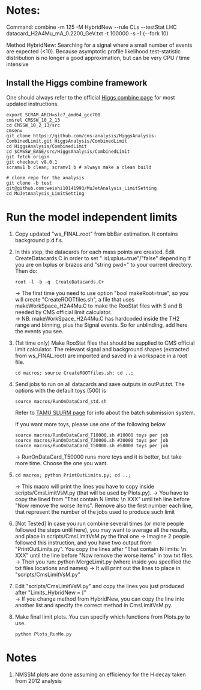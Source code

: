 # Notes:
Command: combine -m 125 -M HybridNew --rule CLs --testStat LHC datacard_H2A4Mu_mA_0.2200_GeV.txt -t 100000 -s -1 (--fork 10)

Method HybridNew: Searching for a signal where a small number of events are expected (<10). Because asymptotic profile likelihood test-statistic distribution is no longer a good approximation, but can be very CPU / time intensive

## Install the Higgs combine framework
One should always refer to the official [Higgs combine page](http://cms-analysis.github.io/HiggsAnalysis-CombinedLimit/) for most updated instructions.
```
export SCRAM_ARCH=slc7_amd64_gcc700
cmsrel CMSSW_10_2_13
cd CMSSW_10_2_13/src
cmsenv
git clone https://github.com/cms-analysis/HiggsAnalysis-CombinedLimit.git HiggsAnalysis/CombinedLimit
cd HiggsAnalysis/CombinedLimit
cd $CMSSW_BASE/src/HiggsAnalysis/CombinedLimit
git fetch origin
git checkout v8.0.1
scramv1 b clean; scramv1 b # always make a clean build

# clone repo for the analysis
git clone -b test git@github.com:weishi10141993/MuJetAnalysis_LimitSetting
cd MuJetAnalysis_LimitSetting     
```

# Run the model independent limits
1. Copy updated "ws_FINAL.root" from bbBar estimation. It contains background p.d.f.s.   

2. In this step, the datacards for each mass points are created.
   Edit CreateDatacards.C in order to set " isLxplus=true"/"false" depending if you are on lxplus or brazos and "string pwd=" to your current directory. Then do:
   ```
   root -l -b -q  CreateDatacards.C+  
   ```
   -> The first time you need to use option "bool makeRoot=true", so you will create "CreateROOTfiles.sh", a file that uses makeWorkSpace_H2A4Mu.C to make the RooStat files with S and B needed by CMS official limit calculator.   
   -> NB: makeWorkSpace_H2A4Mu.C has hardcoded inside the TH2 range and binning, plus the Signal events. So for unblinding, add here the events you see.   

3. (1st time only) Make RooStat files that should be supplied to CMS official limit calculator. The relevant signal and background shapes (extracted from ws_FINAL.root) are imported and saved in a workspace in a root file.
   ```
   cd macros; source CreateROOTfiles.sh; cd ..;
   ```  

4. Send jobs to run on all datacards and save outputs in outPut.txt. The options with the default toys (500) is
   ```
   source macros/RunOnDataCard_std.sh
   ```
   Refer to [TAMU SLURM page](http://brazos.tamu.edu/docs/slurm.html) for info about the batch submission system.

   If you want more toys, please use one of the following below
   ```
   source macros/RunOnDataCard_T10000.sh #10000 toys per job
   source macros/RunOnDataCard_T30000.sh #30000 toys per job
   source macros/RunOnDataCard_T50000.sh #50000 toys per job
   ```
   -> RunOnDataCard_T50000 runs more toys and it is better, but take more time. Choose the one you want.    

5. ```
   cd macros; python PrintOutLimits.py; cd ..;  
   ```
   -> This macro will print the lines you have to copy inside scripts/CmsLimitVsM.py (that will be used by Plots.py).
   -> You have to copy the lined from "That contain N limits: \n XXX" until teh line before "Now remove the worse items". Remove also the first number each line, that represent the number of the jobs used to produce such limit   

6. [Not Tested] In case you run combine several times (or more people followed the steps until here), you may want to average all the results, and place in scripts/CmsLimitVsM.py the final one
   -> Imagine 2 people followed this instruction, and you have two output from "PrintOutLimits.py". You copy the lines after "That contain N limits: \n XXX" until the line before "Now remove the worse items" in tow txt files.
   -> Then you run: python MergeLimit.py (where inside you specified the txt files locations and names)
   -> It will print out the lines to place in "scripts/CmsLimitVsM.py"

7. Edit "scripts/CmsLimitVsM.py" and copy the lines you just produced after "Limits_HybridNew = ["    
   -> If you change method from HybridNew, you can copy the line into another list and specify the correct method in CmsLimitVsM.py.    

8. Make final limit plots. You can specify which functions from Plots.py to use.  
   ```
   python Plots_RunMe.py  
   ```  

# Notes   
1. NMSSM plots are done assuming an efficiency for the H decay taken from 2012 analysis
